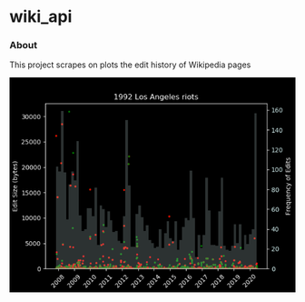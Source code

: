 # wiki_api

### About
This project scrapes on plots the edit history of Wikipedia pages

![alt text](figs/1992_Los_Angeles_riots.png)
